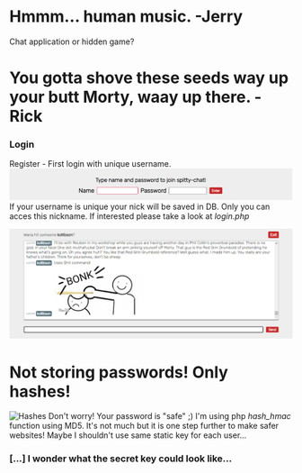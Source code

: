 # Hmmm… human music. -Jerry
Chat application or hidden game?

# You gotta shove these seeds way up your butt Morty, waay up there. -Rick

### Login
Register - First login with unique username.
![Login](assets/images/login.png)
If your username is unique your nick will be saved in DB. Only you can acces this nickname.
If interested please take a look at _login.php_

![Chat itself](assets/images/chat.png)

# Not storing passwords! Only hashes!
![Hashes](assets/images/passhash.png)
Don't worry! Your password is "safe" ;)
I'm using php _hash_hmac_ function using MD5. 
It's not much but it is one step further to make safer websites! Maybe I shouldn't use same static key for each user...

### [...] I wonder what the secret key could look like...
